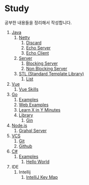 # Study

공부한 내용들을 정리해서 작성합니다.



1. [Java](./java)
   1. [Netty](./java/netty)
      1. [Discard](./java/netty/discard)
      2. [Echo Server](./java/netty/echo-server)
      3. [Echo Client](./java/netty/echo-client)
   2. [Server](./java/server)
      1. [Blocking Server](./java/server/blocking-server)
      2. [Non Blocking Server](./java/server/non-blocking-server)
   3. [STL (Standard Template Library)](./java/stl)
      1. [List](./java/stl/list)
2. [Vue](./vue)
   1. [Vue Skills](./vue/vue-skills)
3. [Go](./go)
   1. [Examples](./go/examples)
   2. [Web Examples](./go/web-examples)
   3. [Learn X in Y Minutes](./go/learnxinyminutes)
   4. [Library](./go/library)
      1. [Gin](./go/library/gin)
4. [Node.js](./nodejs)
   1. [Grahql Server](./nodejs/graphql-server)
5. [VCS](./vcs)
   1. [Git](./vcs/git)
   2. [Github](./vcs/github)
6. [C#](./c%23)
   1. [Examples](./c%23/examples)
      1. [Hello World](./c%23/examples/HelloWorld)
7. IDE
   1. Intellij
      1. [IntelliJ Key Map](https://github.com/Jaeyeonling/intellij-keymap)
